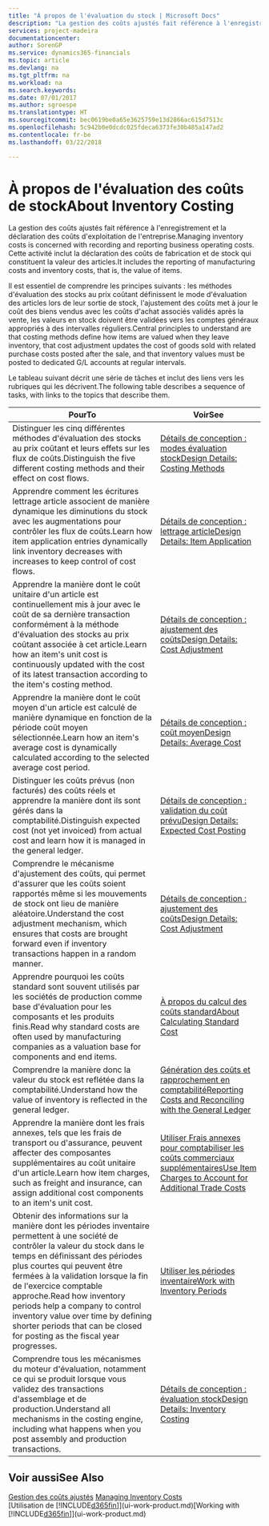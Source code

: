 ```yaml
---
title: "À propos de l'évaluation du stock | Microsoft Docs"
description: "La gestion des coûts ajustés fait référence à l'enregistrement et la déclaration des coûts d'exploitation de l'entreprise. Cette activité inclut la déclaration des coûts de fabrication et de stock qui constituent la valeur des articles."
services: project-madeira
documentationcenter: 
author: SorenGP
ms.service: dynamics365-financials
ms.topic: article
ms.devlang: na
ms.tgt_pltfrm: na
ms.workload: na
ms.search.keywords: 
ms.date: 07/01/2017
ms.author: sgroespe
ms.translationtype: HT
ms.sourcegitcommit: bec0619be0a65e3625759e13d2866ac615d7513c
ms.openlocfilehash: 5c942b0e0dcdc025fdeca6373fe30b485a147ad2
ms.contentlocale: fr-be
ms.lasthandoff: 03/22/2018

---
```

# <a name="about-inventory-costing"></a><span data-ttu-id="bc7c5-104">À propos de l'évaluation des coûts de stock</span><span class="sxs-lookup"><span data-stu-id="bc7c5-104">About Inventory Costing</span></span>
<span data-ttu-id="bc7c5-105">La gestion des coûts ajustés fait référence à l'enregistrement et la déclaration des coûts d'exploitation de l'entreprise.</span><span class="sxs-lookup"><span data-stu-id="bc7c5-105">Managing inventory costs is concerned with recording and reporting business operating costs.</span></span> <span data-ttu-id="bc7c5-106">Cette activité inclut la déclaration des coûts de fabrication et de stock qui constituent la valeur des articles.</span><span class="sxs-lookup"><span data-stu-id="bc7c5-106">It includes the reporting of manufacturing costs and inventory costs, that is, the value of items.</span></span>  

 <span data-ttu-id="bc7c5-107">Il est essentiel de comprendre les principes suivants : les méthodes d'évaluation des stocks au prix coûtant définissent le mode d'évaluation des articles lors de leur sortie de stock, l'ajustement des coûts met à jour le coût des biens vendus avec les coûts d'achat associés validés après la vente, les valeurs en stock doivent être validées vers les comptes généraux appropriés à des intervalles réguliers.</span><span class="sxs-lookup"><span data-stu-id="bc7c5-107">Central principles to understand are that costing methods define how items are valued when they leave inventory, that cost adjustment updates the cost of goods sold with related purchase costs posted after the sale, and that inventory values must be posted to dedicated G/L accounts at regular intervals.</span></span>  

 <span data-ttu-id="bc7c5-108">Le tableau suivant décrit une série de tâches et inclut des liens vers les rubriques qui les décrivent.</span><span class="sxs-lookup"><span data-stu-id="bc7c5-108">The following table describes a sequence of tasks, with links to the topics that describe them.</span></span>   

|<span data-ttu-id="bc7c5-109">**Pour**</span><span class="sxs-lookup"><span data-stu-id="bc7c5-109">**To**</span></span>|<span data-ttu-id="bc7c5-110">**Voir**</span><span class="sxs-lookup"><span data-stu-id="bc7c5-110">**See**</span></span>|  
|------------|-------------|  
|<span data-ttu-id="bc7c5-111">Distinguer les cinq différentes méthodes d'évaluation des stocks au prix coûtant et leurs effets sur les flux de coûts.</span><span class="sxs-lookup"><span data-stu-id="bc7c5-111">Distinguish the five different costing methods and their effect on cost flows.</span></span>|[<span data-ttu-id="bc7c5-112">Détails de conception : modes évaluation stock</span><span class="sxs-lookup"><span data-stu-id="bc7c5-112">Design Details: Costing Methods</span></span>](design-details-costing-methods.md)|  
|<span data-ttu-id="bc7c5-113">Apprendre comment les écritures lettrage article associent de manière dynamique les diminutions du stock avec les augmentations pour contrôler les flux de coûts.</span><span class="sxs-lookup"><span data-stu-id="bc7c5-113">Learn how item application entries dynamically link inventory decreases with increases to keep control of cost flows.</span></span>|[<span data-ttu-id="bc7c5-114">Détails de conception : lettrage article</span><span class="sxs-lookup"><span data-stu-id="bc7c5-114">Design Details: Item Application</span></span>](design-details-item-application.md)|  
|<span data-ttu-id="bc7c5-115">Apprendre la manière dont le coût unitaire d'un article est continuellement mis à jour avec le coût de sa dernière transaction conformément à la méthode d'évaluation des stocks au prix coûtant associée à cet article.</span><span class="sxs-lookup"><span data-stu-id="bc7c5-115">Learn how an item's unit cost is continuously updated with the cost of its latest transaction according to the item's costing method.</span></span>|[<span data-ttu-id="bc7c5-116">Détails de conception : ajustement des coûts</span><span class="sxs-lookup"><span data-stu-id="bc7c5-116">Design Details: Cost Adjustment</span></span>](design-details-cost-adjustment.md)|  
|<span data-ttu-id="bc7c5-117">Apprendre la manière dont le coût moyen d'un article est calculé de manière dynamique en fonction de la période coût moyen sélectionnée.</span><span class="sxs-lookup"><span data-stu-id="bc7c5-117">Learn how an item's average cost is dynamically calculated according to the selected average cost period.</span></span>|[<span data-ttu-id="bc7c5-118">Détails de conception : coût moyen</span><span class="sxs-lookup"><span data-stu-id="bc7c5-118">Design Details: Average Cost</span></span>](design-details-average-cost.md)|  
|<span data-ttu-id="bc7c5-119">Distinguer les coûts prévus (non facturés) des coûts réels et apprendre la manière dont ils sont gérés dans la comptabilité.</span><span class="sxs-lookup"><span data-stu-id="bc7c5-119">Distinguish expected cost (not yet invoiced) from actual cost and learn how it is managed in the general ledger.</span></span>|[<span data-ttu-id="bc7c5-120">Détails de conception : validation du coût prévu</span><span class="sxs-lookup"><span data-stu-id="bc7c5-120">Design Details: Expected Cost Posting</span></span>](design-details-expected-cost-posting.md)|  
|<span data-ttu-id="bc7c5-121">Comprendre le mécanisme d'ajustement des coûts, qui permet d'assurer que les coûts soient rapportés même si les mouvements de stock ont lieu de manière aléatoire.</span><span class="sxs-lookup"><span data-stu-id="bc7c5-121">Understand the cost adjustment mechanism, which ensures that costs are brought forward even if inventory transactions happen in a random manner.</span></span>|[<span data-ttu-id="bc7c5-122">Détails de conception : ajustement des coûts</span><span class="sxs-lookup"><span data-stu-id="bc7c5-122">Design Details: Cost Adjustment</span></span>](design-details-cost-adjustment.md)|  
|<span data-ttu-id="bc7c5-123">Apprendre pourquoi les coûts standard sont souvent utilisés par les sociétés de production comme base d'évaluation pour les composants et les produits finis.</span><span class="sxs-lookup"><span data-stu-id="bc7c5-123">Read why standard costs are often used by manufacturing companies as a valuation base for components and end items.</span></span>|[<span data-ttu-id="bc7c5-124">À propos du calcul des coûts standard</span><span class="sxs-lookup"><span data-stu-id="bc7c5-124">About Calculating Standard Cost</span></span>](finance-about-calculating-standard-cost.md)|  
|<span data-ttu-id="bc7c5-125">Comprendre la manière donc la valeur du stock est reflétée dans la comptabilité.</span><span class="sxs-lookup"><span data-stu-id="bc7c5-125">Understand how the value of inventory is reflected in the general ledger.</span></span>|[<span data-ttu-id="bc7c5-126">Génération des coûts et rapprochement en comptabilité</span><span class="sxs-lookup"><span data-stu-id="bc7c5-126">Reporting Costs and Reconciling with the General Ledger</span></span>](finance-report-costs-and-reconcile-with-the-general-ledger.md)|  
|<span data-ttu-id="bc7c5-127">Apprendre la manière dont les frais annexes, tels que les frais de transport ou d'assurance, peuvent affecter des composantes supplémentaires au coût unitaire d'un article.</span><span class="sxs-lookup"><span data-stu-id="bc7c5-127">Learn how item charges, such as freight and insurance, can assign additional cost components to an item's unit cost.</span></span>|[<span data-ttu-id="bc7c5-128">Utiliser Frais annexes pour comptabiliser les coûts commerciaux supplémentaires</span><span class="sxs-lookup"><span data-stu-id="bc7c5-128">Use Item Charges to Account for Additional Trade Costs</span></span>](payables-how-assign-item-charges.md)|  
|<span data-ttu-id="bc7c5-129">Obtenir des informations sur la manière dont les périodes inventaire permettent à une société de contrôler la valeur du stock dans le temps en définissant des périodes plus courtes qui peuvent être fermées à la validation lorsque la fin de l'exercice comptable approche.</span><span class="sxs-lookup"><span data-stu-id="bc7c5-129">Read how inventory periods help a company to control inventory value over time by defining shorter periods that can be closed for posting as the fiscal year progresses.</span></span>|[<span data-ttu-id="bc7c5-130">Utiliser les périodes inventaire</span><span class="sxs-lookup"><span data-stu-id="bc7c5-130">Work with Inventory Periods</span></span>](finance-how-to-work-with-inventory-periods.md)|  
|<span data-ttu-id="bc7c5-131">Comprendre tous les mécanismes du moteur d'évaluation, notamment ce qui se produit lorsque vous validez des transactions d'assemblage et de production.</span><span class="sxs-lookup"><span data-stu-id="bc7c5-131">Understand all mechanisms in the costing engine, including what happens when you post assembly and production transactions.</span></span>|[<span data-ttu-id="bc7c5-132">Détails de conception : évaluation stock</span><span class="sxs-lookup"><span data-stu-id="bc7c5-132">Design Details: Inventory Costing</span></span>](design-details-inventory-costing.md)|

## <a name="see-also"></a><span data-ttu-id="bc7c5-133">Voir aussi</span><span class="sxs-lookup"><span data-stu-id="bc7c5-133">See Also</span></span>
<span data-ttu-id="bc7c5-134">[Gestion des coûts ajustés](finance-manage-inventory-costs.md)  </span><span class="sxs-lookup"><span data-stu-id="bc7c5-134">[Managing Inventory Costs](finance-manage-inventory-costs.md)  </span></span>  
<span data-ttu-id="bc7c5-135">[Utilisation de [!INCLUDE[d365fin](includes/d365fin_md.md)]](ui-work-product.md)</span><span class="sxs-lookup"><span data-stu-id="bc7c5-135">[Working with [!INCLUDE[d365fin](includes/d365fin_md.md)]](ui-work-product.md)</span></span>


